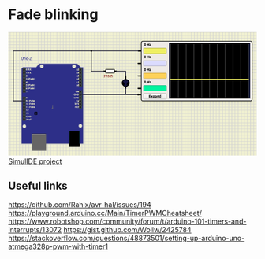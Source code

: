 Fade blinking
==================

![Scheme](02_blink_fade.png)
[SimulIDE project](02_blink_fade.sim1)


## Useful links

https://github.com/Rahix/avr-hal/issues/194
https://playground.arduino.cc/Main/TimerPWMCheatsheet/
https://www.robotshop.com/community/forum/t/arduino-101-timers-and-interrupts/13072 
https://gist.github.com/Wollw/2425784 
https://stackoverflow.com/questions/48873501/setting-up-arduino-uno-atmega328p-pwm-with-timer1 
